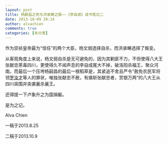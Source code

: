 ```yaml
---
layout: post
title: 杨嗣昌之死与洪承畴之叛——《李自成》读书笔记二
date: 2013-10-09 20:14
author: alvachien
comments: true
categories: [未分类]
---
```

作为崇祯皇帝最为“信任”的两个大臣，杨文弱选择自杀，而洪承畴选择了叛变。

从客观角度上来说，杨文弱自杀是无可避免的，因为其剿匪不力，不但使得八大王张献忠荼毒四川，更使得久不闻声息的李自成尾大不掉，破洛阳杀福王，聚众河南。而最后一个压垮杨嗣昌的最后一根稻草是，其紧追不舍且严令“赦免农民军将领[罗汝才](http://baike.baidu.com/view/778300.htm)等人的罪状，唯独张献忠不赦，有擒斩张献忠者，赏银万两“的八大王从四川突围并突袭襄杀襄王。


还得提一下卢象升之为国捐躯。


是为之记。

Alva Chien

一稿于2013.8.25

二稿于2013.10.9
